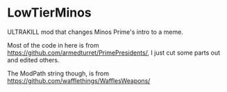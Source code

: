 # LowTierMinos
ULTRAKILL mod that changes Minos Prime's intro to a meme.

Most of the code in here is from https://github.com/armedturret/PrimePresidents/, I just cut some parts out and edited others.

The ModPath string though, is from https://github.com/wafflethings/WafflesWeapons/
